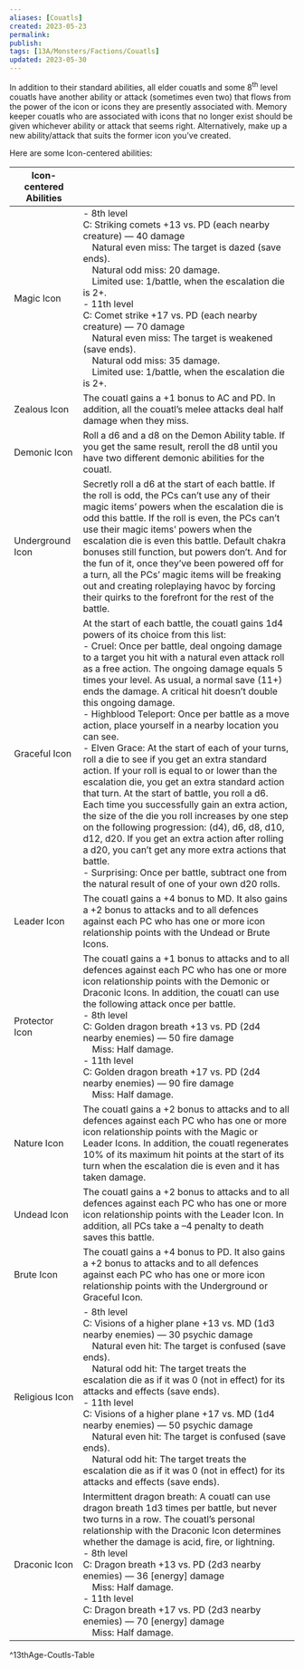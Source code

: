 ```yaml
---
aliases: [Couatls]
created: 2023-05-23
permalink: 
publish: 
tags: [13A/Monsters/Factions/Couatls]
updated: 2023-05-30
---
```


In addition to their standard abilities, all elder couatls and some 8<sup>th</sup> level couatls have another ability or attack (sometimes even two) that flows from the power of the icon or icons they are presently associated with. Memory keeper couatls who are associated with icons that no longer exist should be given whichever ability or attack that seems right. Alternatively, make up a new ability/attack that suits the former icon you’ve created.

Here are some Icon-centered abilities:

| Icon-centered Abilities                                                                                            |                                                                                                                                                                                                                                                      |
|------------------------------------------------------------------------------------------------------------------|------------------------------------------------------------------------------------------------------------------------------------------------------------------------------------------------------------------------------------------------------|
| Magic Icon                                                                                                        | - 8th level<br>C: Striking comets +13 vs. PD (each nearby creature) — 40 damage<br> Natural even miss: The target is dazed (save ends).<br> Natural odd miss: 20 damage.<br> Limited use: 1/battle, when the escalation die is 2+.<br>- 11th level<br>C: Comet strike +17 vs. PD (each nearby creature) — 70 damage<br> Natural even miss: The target is weakened (save ends).<br> Natural odd miss: 35 damage.<br> Limited use: 1/battle, when the escalation die is 2+. |
| Zealous Icon                                                                                                      | The couatl gains a +1 bonus to AC and PD. In addition, all the couatl’s melee attacks deal half damage when they miss.                                                                                                                               |
| Demonic Icon                                                                                                      | Roll a d6 and a d8 on the Demon Ability table. If you get the same result, reroll the d8 until you have two different demonic abilities for the couatl.                                                                                              |
| Underground Icon                                                                                                  | Secretly roll a d6 at the start of each battle. If the roll is odd, the PCs can’t use any of their magic items’ powers when the escalation die is odd this battle. If the roll is even, the PCs can’t use their magic items’ powers when the escalation die is even this battle. Default chakra bonuses still function, but powers don’t. And for the fun of it, once they’ve been powered off for a turn, all the PCs’ magic items will be freaking out and creating roleplaying havoc by forcing their quirks to the forefront for the rest of the battle.                                               |
| Graceful Icon                                                                                                     | At the start of each battle, the couatl gains 1d4 powers of its choice from this list:<br>- Cruel: Once per battle, deal ongoing damage to a target you hit with a natural even attack roll as a free action. The ongoing damage equals 5 times your level. As usual, a normal save (11+) ends the damage. A critical hit doesn’t double this ongoing damage.<br>- Highblood Teleport: Once per battle as a move action, place yourself in a nearby location you can see.<br>- Elven Grace: At the start of each of your turns, roll a die to see if you get an extra standard action. If your roll is equal to or lower than the escalation die, you get an extra standard action that turn. At the start of battle, you roll a d6. Each time you successfully gain an extra action, the size of the die you roll increases by one step on the following progression: (d4), d6, d8, d10, d12, d20. If you get an extra action after rolling a d20, you can’t get any more extra actions that battle.<br>- Surprising: Once per battle, subtract one from the natural result of one of your own d20 rolls. |
| Leader Icon                                                                                                       | The couatl gains a +4 bonus to MD. It also gains a +2 bonus to attacks and to all defences against each PC who has one or more icon relationship points with the Undead or Brute Icons.                                                                 |
| Protector Icon                                                                                                    | The couatl gains a +1 bonus to attacks and to all defences against each PC who has one or more icon relationship points with the Demonic or Draconic Icons. In addition, the couatl can use the following attack once per battle.<br>- 8th level<br>C: Golden dragon breath +13 vs. PD (2d4 nearby enemies) — 50 fire damage<br> Miss: Half damage.<br>- 11th level<br>C: Golden dragon breath +17 vs. PD (2d4 nearby enemies) — 90 fire damage<br> Miss: Half damage. |
| Nature Icon                                                                                                       | The couatl gains a +2 bonus to attacks and to all defences against each PC who has one or more icon relationship points with the Magic or Leader Icons. In addition, the couatl regenerates 10% of its maximum hit points at the start of its turn when the escalation die is even and it has taken damage.                                                                                      |
| Undead Icon                                                                                                       | The couatl gains a +2 bonus to attacks and to all defences against each PC who has one or more icon relationship points with the Leader Icon. In addition, all PCs take a –4 penalty to death saves this battle.                                                                                                         |
| Brute Icon                                                                                                        | The couatl gains a +4 bonus to PD. It also gains a +2 bonus to attacks and to all defences against each PC who has one or more icon relationship points with the Underground or Graceful Icon.                                                             |
| Religious Icon                                                                                                    | - 8th level<br>C: Visions of a higher plane +13 vs. MD (1d3 nearby enemies) — 30 psychic damage<br> Natural even hit: The target is confused (save ends).<br> Natural odd hit: The target treats the escalation die as if it was 0 (not in effect) for its attacks and effects (save ends).<br>- 11th level<br>C: Visions of a higher plane +17 vs. MD (1d4 nearby enemies) — 50 psychic damage<br> Natural even hit: The target is confused (save ends).<br> Natural odd hit: The target treats the escalation die as if it was 0 (not in effect) for its attacks and effects (save ends). |
| Draconic Icon                                                                                                     | Intermittent dragon breath: A couatl can use dragon breath 1d3 times per battle, but never two turns in a row. The couatl’s personal relationship with the Draconic Icon determines whether the damage is acid, fire, or lightning.<br>- 8th level<br>C: Dragon breath +13 vs. PD (2d3 nearby enemies) — 36 [energy] damage<br> Miss: Half damage.<br>- 11th level<br>C: Dragon breath +17 vs. PD (2d3 nearby enemies) — 70 [energy] damage<br> Miss: Half damage.                                                       |  
^13thAge-Coutls-Table
